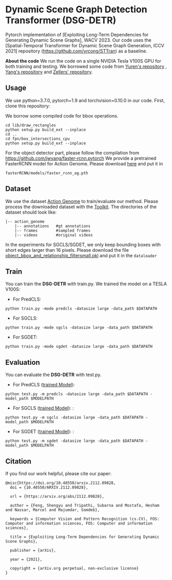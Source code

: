 # Dynamic Scene Graph Detection Transformer (DSG-DETR)
Pytorch implementation of [Exploiting Long-Term Dependencies for Generating Dynamic Scene Graphs], WACV 2023. Our code uses the [Spatial-Temporal Transformer for Dynamic Scene Graph Generation, ICCV 2021] repository (https://github.com/yrcong/STTran) as a baseline. 


**About the code**
We run the code on a single  NVIDIA Tesla V100S GPU for both training and testing. We borrowed some code from [Yuren's repository](https://github.com/yrcong/STTran)  ,  [Yang's repository](https://github.com/jwyang/faster-rcnn.pytorch) and [Zellers' repository](https://github.com/rowanz/neural-motifs).

## Usage
We use python=3.7.0, pytorch=1.9 and torchvision=0.10.0 in our code. First, clone this repository:
<!-- ```git clone https://github.com/Shengyu-Feng/STSG.git ``` --> 
We borrow some compiled code for bbox operations.
```
cd lib/draw_rectangles
python setup.py build_ext --inplace
cd ..
cd fpn/box_intersections_cpu
python setup.py build_ext --inplace
```
For the object detector part, please follow the compilation from https://github.com/jwyang/faster-rcnn.pytorch
We provide a pretrained FasterRCNN model for Action Genome. Please download [here](https://drive.google.com/file/d/1-u930Pk0JYz3ivS6V_HNTM1D5AxmN5Bs/view?usp=sharing) and put it in 
```
fasterRCNN/models/faster_rcnn_ag.pth
```

## Dataset
We use the dataset [Action Genome](https://www.actiongenome.org/#download) to train/evaluate our method. Please process the downloaded dataset with the [Toolkit](https://github.com/JingweiJ/ActionGenome). The directories of the dataset should look like:
```
|-- action_genome
    |-- annotations   #gt annotations
    |-- frames        #sampled frames
    |-- videos        #original videos
```
 In the experiments for SGCLS/SGDET, we only keep bounding boxes with short edges larger than 16 pixels. Please download the file [object_bbox_and_relationship_filtersmall.pkl](https://drive.google.com/file/d/19BkAwjCw5ByyGyZjFo174Oc3Ud56fkaT/view?usp=sharing) and put it in the ```dataloader```

## Train
You can train the **DSG-DETR** with train.py. We trained the model on a TESLA V100S:
+ For PredCLS: 
```
python train.py -mode predcls -datasize large -data_path $DATAPATH 
```
+ For SGCLS: 
```
python train.py -mode sgcls -datasize large -data_path $DATAPATH 
```
+ For SGDET: 
```
python train.py -mode sgdet -datasize large -data_path $DATAPATH 
```

## Evaluation
You can evaluate the **DSG-DETR** with test.py.
+ For PredCLS ([trained Model](https://drive.google.com/file/d/18oFR8hfH3W84AYjR1yktsjQKeIlKbilo/view?usp=sharing)): 
```
python test.py -m predcls -datasize large -data_path $DATAPATH -model_path $MODELPATH
```
+ For SGCLS ([trained Model](https://drive.google.com/file/d/1E3fTGyh7Uhcsy7nBfrrY0t3jIi88uclF/view?usp=sharing)): : 
```
python test.py -m sgcls -datasize large -data_path $DATAPATH -model_path $MODELPATH
```
+ For SGDET ([trained Model](https://drive.google.com/file/d/19qW2x61eXBhQ2x3liJSRmKOF6zKqtYjV/view?usp=sharing)): : 
```
python test.py -m sgdet -datasize large -data_path $DATAPATH -model_path $MODELPATH
```


## Citation

If you find our work helpful, please cite our paper:

```
@misc{https://doi.org/10.48550/arxiv.2112.09828,
  doi = {10.48550/ARXIV.2112.09828},
  
  url = {https://arxiv.org/abs/2112.09828},
  
  author = {Feng, Shengyu and Tripathi, Subarna and Mostafa, Hesham and Nassar, Marcel and Majumdar, Somdeb},
  
  keywords = {Computer Vision and Pattern Recognition (cs.CV), FOS: Computer and information sciences, FOS: Computer and information sciences},
  
  title = {Exploiting Long-Term Dependencies for Generating Dynamic Scene Graphs},
  
  publisher = {arXiv},
  
  year = {2021},
  
  copyright = {arXiv.org perpetual, non-exclusive license}
}

```

